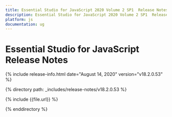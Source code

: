 ```yaml
---
title: Essential Studio for JavaScript 2020 Volume 2 SP1  Release Notes  
description: Essential Studio for JavaScript 2020 Volume 2 SP1  Release Notes  
platform: js
documentation: ug
---
```


# Essential Studio for JavaScript  Release Notes  

{% include release-info.html date="August 14, 2020"  version="v18.2.0.53" %} 


{% directory path: _includes/release-notes/v18.2.0.53 %}

{% include {{file.url}} %}

{% enddirectory %}